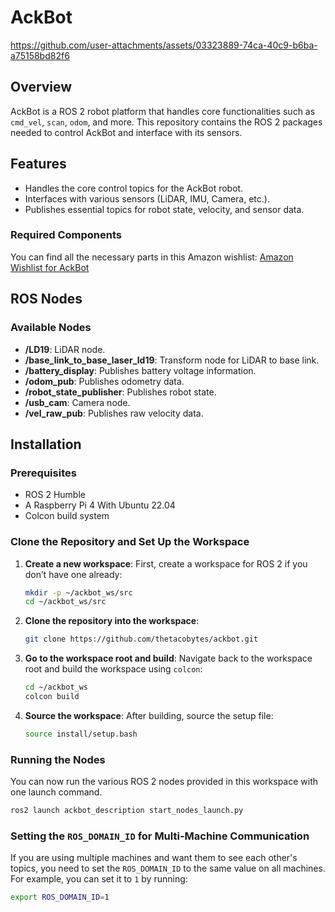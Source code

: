 # AckBot

https://github.com/user-attachments/assets/03323889-74ca-40c9-b6ba-a75158bd82f6

## Overview
AckBot is a ROS 2 robot platform that handles core functionalities such as `cmd_vel`, `scan`, `odom`, and more. This repository contains the ROS 2 packages needed to control AckBot and interface with its sensors.

## Features
- Handles the core control topics for the AckBot robot.
- Interfaces with various sensors (LiDAR, IMU, Camera, etc.).
- Publishes essential topics for robot state, velocity, and sensor data.

### Required Components
You can find all the necessary parts in this Amazon wishlist:
[Amazon Wishlist for AckBot](https://www.amazon.com/hz/wishlist/ls/1HPBW0ZJIIN79?ref_=wl_share)


## ROS Nodes
### Available Nodes
- **/LD19**: LiDAR node.
- **/base_link_to_base_laser_ld19**: Transform node for LiDAR to base link.
- **/battery_display**: Publishes battery voltage information.
- **/odom_pub**: Publishes odometry data.
- **/robot_state_publisher**: Publishes robot state.
- **/usb_cam**: Camera node.
- **/vel_raw_pub**: Publishes raw velocity data.

## Installation
### Prerequisites
- ROS 2 Humble
- A Raspberry Pi 4 With Ubuntu 22.04
- Colcon build system

### Clone the Repository and Set Up the Workspace

1. **Create a new workspace**:
   First, create a workspace for ROS 2 if you don’t have one already:
   ```bash
   mkdir -p ~/ackbot_ws/src
   cd ~/ackbot_ws/src
   ```
2. **Clone the repository into the workspace**:
   ```bash
   git clone https://github.com/thetacobytes/ackbot.git
   ```
3. **Go to the workspace root and build**:
   Navigate back to the workspace root and build the workspace using `colcon`:
   ```bash
   cd ~/ackbot_ws
   colcon build
   ```
4. **Source the workspace**:
   After building, source the setup file:
   ```bash
   source install/setup.bash
   ```
### Running the Nodes
You can now run the various ROS 2 nodes provided in this workspace with one launch command.
   ```bash
   ros2 launch ackbot_description start_nodes_launch.py
  ```
### Setting the `ROS_DOMAIN_ID` for Multi-Machine Communication
If you are using multiple machines and want them to see each other's topics, you need to set the `ROS_DOMAIN_ID` to the same value on all machines. For example, you can set it to `1` by running:
   ```bash
   export ROS_DOMAIN_ID=1
   ```


